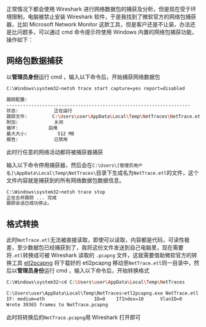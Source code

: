 正常情况下都会使用 Wireshark 进行网络数据包的捕获及分析，但是现在受于环境限制，电脑被禁止安装 Wireshark  软件，于是我找到了微软官方的网络包捕获器，比如 Microsoft Network Monitor 这款工具，但是客户还是不让装，办法还是比问题多，可以通过 cmd 命令提示符使用 Windows 内置的网络包捕获功能，操作如下：

## 网络包数据捕获

以**管理员身份**运行 cmd ，输入以下命令后，开始捕获网络数据包

```bash
C:\Windows\system32>netsh trace start capture=yes report=disabled

跟踪配置:
-------------------------------------------------------------------
状态:             正在运行
跟踪文件:         C:\Users\user\AppData\Local\Temp\NetTraces\NetTrace.etl
附加:             关闭
循环:           启用
最大大小:           512 MB
报告:             已禁用
```
此时行任意的网络活动都将被捕获器捕获

输入以下命令停用捕获器，然后会在`C:\Users\[管理员用户名]\AppData\Local\Temp\NetTraces\`目录下生成名为`NetTrace.etl`的文件，这个文件内容就是捕获到的所有网络数据包数据信息。

```bash
C:\Windows\system32>netsh trace stop
正在合并跟踪 ... 完成
跟踪会话已成功停止。
```

## 格式转换

此时`NetTrace.etl`无法被直接读取，即使可以读取，内容都是代码，可读性极差，至少数据包已经捕获到了，我将这份文件发送到自己电脑里，现在需要将`.etl`转换成可被 Wireshark 读取的 `.pcapng` 文件，这就需要借助微软官方的转换工具 [etl2pcapng](https://github.com/microsoft/etl2pcapng) 将下载好的 etl2pcapng 移动至`NetTrace.etl`同一目录中，然后以**管理员身份**运行 cmd ，输入以下命令后，开始转换格式

```bash
C:\Windows\system32>cd C:\Users\user\AppData\Local\Temp\NetTraces

C:\Users\user\AppData\Local\Temp\NetTraces>etl2pcapng.exe NetTrace.etl NetTrace.pcapng
IF: medium=eth                  ID=0    IfIndex=10      VlanID=0
Wrote 39365 frames to NetTrace.pcapng
```
此时将转换后的`NetTrace.pcapng`用 Wireshark 打开即可
